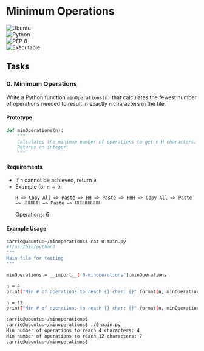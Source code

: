 # **Minimum Operations**  
![Ubuntu](https://img.shields.io/badge/Platform-Ubuntu_14.04_LTS-orange)  
![Python](https://img.shields.io/badge/Language-Python_3.4.3-blue)  
![PEP 8](https://img.shields.io/badge/Style-PEP_8-green)  
![Executable](https://img.shields.io/badge/Executable-Yes-lightgrey)  

## **Tasks**  

### **0. Minimum Operations**  
Write a Python function `minOperations(n)` that calculates the fewest number of operations needed to result in exactly `n` characters in the file.  

#### **Prototype**  
```python
def minOperations(n):
    """
    Calculates the minimum number of operations to get n H characters.
    Returns an integer.
    """
```

#### **Requirements**  
- If `n` cannot be achieved, return `0`.  
- Example for `n = 9`:  
  ```
  H => Copy All => Paste => HH => Paste => HHH => Copy All => Paste => HHHHHH => Paste => HHHHHHHHH
  ```
  Operations: 6  

#### **Example Usage**  
```bash
carrie@ubuntu:~/minoperations$ cat 0-main.py
#!/usr/bin/python3
"""
Main file for testing
"""

minOperations = __import__('0-minoperations').minOperations

n = 4
print("Min # of operations to reach {} char: {}".format(n, minOperations(n)))

n = 12
print("Min # of operations to reach {} char: {}".format(n, minOperations(n)))

carrie@ubuntu:~/minoperations$
carrie@ubuntu:~/minoperations$ ./0-main.py
Min number of operations to reach 4 characters: 4
Min number of operations to reach 12 characters: 7
carrie@ubuntu:~/minoperations$
```

